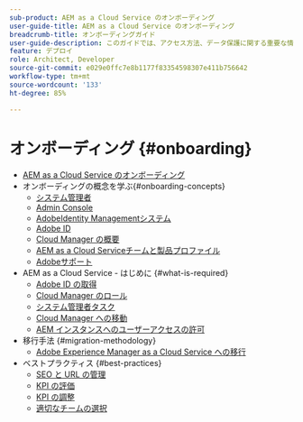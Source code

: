 ```yaml
---
sub-product: AEM as a Cloud Service のオンボーディング
user-guide-title: AEM as a Cloud Service のオンボーディング
breadcrumb-title: オンボーディングガイド
user-guide-description: このガイドでは、アクセス方法、データ保護に関する重要な情報など、Adobe Experience Manager as a Cloud Service の基本について概要を説明します。
feature: デプロイ
role: Architect, Developer
source-git-commit: e029e0ffc7e8b1177f83354598307e411b756642
workflow-type: tm+mt
source-wordcount: '133'
ht-degree: 85%

---
```



# オンボーディング {#onboarding}

+ [AEM as a Cloud Service のオンボーディング](/help/onboarding/home.md)
+ オンボーディングの概念を学ぶ{#onboarding-concepts}
   + [システム管理者](/help/onboarding/learn-concepts/system-administrator.md)
   + [Admin Console](/help/onboarding/learn-concepts/admin-console.md)
   + [AdobeIdentity Managementシステム](/help/onboarding/learn-concepts/ims.md)
   + [Adobe ID](/help/onboarding/learn-concepts/adobe-id.md)
   + [Cloud Manager の概要](/help/onboarding/learn-concepts/cloud-manager-introduction.md)
   + [AEM as a Cloud Serviceチームと製品プロファイル](/help/onboarding/learn-concepts/aem-cs-team-product-profiles.md)
   + [Adobeサポート](/help/onboarding/learn-concepts/onboarding-help-resources.md)
+ AEM as a Cloud Service - はじめに {#what-is-required}
   + [Adobe ID の取得](what-is-required/get-your-adobe-id.md)
   + [Cloud Manager のロール](what-is-required/user-roles-permissions.md)
   + [システム管理者タスク](what-is-required/add-users-assign-cm-roles.md)
   + [Cloud Manager への移動](what-is-required/navigate-to-cloud-manager.md)
   + [AEM インスタンスへのユーザーアクセスの許可](/help/onboarding/what-is-required/accessing-aem-instance.md)
+ 移行手法 {#migration-methodology}
   + [Adobe Experience Manager as a Cloud Service への移行](migration-methodology/getting-started.md)
+ ベストプラクティス {#best-practices}
   + [SEO と URL の管理](best-practices/seo-and-url-management.md)
   + [KPI の評価](best-practices/assessing-kpis.md)
   + [KPI の調整](best-practices/aligning-kpis.md)
   + [適切なチームの選択](best-practices/choose-right-team.md)
